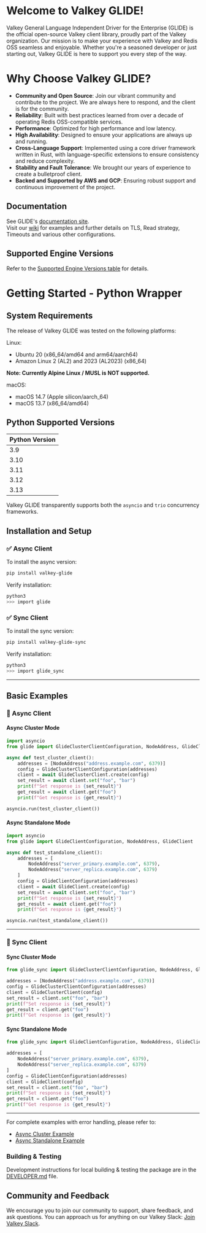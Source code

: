 # Welcome to Valkey GLIDE!

Valkey General Language Independent Driver for the Enterprise (GLIDE) is the official open-source Valkey client library, proudly part of the Valkey organization. Our mission is to make your experience with Valkey and Redis OSS seamless and enjoyable. Whether you're a seasoned developer or just starting out, Valkey GLIDE is here to support you every step of the way.

# Why Choose Valkey GLIDE?

- **Community and Open Source**: Join our vibrant community and contribute to the project. We are always here to respond, and the client is for the community.
- **Reliability**: Built with best practices learned from over a decade of operating Redis OSS-compatible services.
- **Performance**: Optimized for high performance and low latency.
- **High Availability**: Designed to ensure your applications are always up and running.
- **Cross-Language Support**: Implemented using a core driver framework written in Rust, with language-specific extensions to ensure consistency and reduce complexity.
- **Stability and Fault Tolerance**: We brought our years of experience to create a bulletproof client.
- **Backed and Supported by AWS and GCP**: Ensuring robust support and continuous improvement of the project.

## Documentation

See GLIDE's [documentation site](https://valkey.io/valkey-glide/).  
Visit our [wiki](https://github.com/valkey-io/valkey-glide/wiki/Python-wrapper) for examples and further details on TLS, Read strategy, Timeouts and various other configurations.

## Supported Engine Versions

Refer to the [Supported Engine Versions table](https://github.com/valkey-io/valkey-glide/blob/main/README.md#supported-engine-versions) for details.

# Getting Started - Python Wrapper

## System Requirements

The release of Valkey GLIDE was tested on the following platforms:

Linux:

-   Ubuntu 20 (x86_64/amd64 and arm64/aarch64)
-   Amazon Linux 2 (AL2) and 2023 (AL2023) (x86_64)

**Note: Currently Alpine Linux / MUSL is NOT supported.**

macOS:

-   macOS 14.7 (Apple silicon/aarch_64)
-   macOS 13.7 (x86_64/amd64)

## Python Supported Versions

| Python Version |
|----------------|
| 3.9            |
| 3.10           |
| 3.11           |
| 3.12           |
| 3.13           |

Valkey GLIDE transparently supports both the `asyncio` and `trio` concurrency frameworks.

## Installation and Setup

### ✅ Async Client

To install the async version:

```bash
pip install valkey-glide
```

Verify installation:

```bash
python3
>>> import glide
```

### ✅ Sync Client

To install the sync version:

```bash
pip install valkey-glide-sync
```

Verify installation:

```bash
python3
>>> import glide_sync
```

---

## Basic Examples

### 🔁 Async Client

#### Async Cluster Mode

```python
import asyncio
from glide import GlideClusterClientConfiguration, NodeAddress, GlideClusterClient

async def test_cluster_client():
    addresses = [NodeAddress("address.example.com", 6379)]
    config = GlideClusterClientConfiguration(addresses)
    client = await GlideClusterClient.create(config)
    set_result = await client.set("foo", "bar")
    print(f"Set response is {set_result}")
    get_result = await client.get("foo")
    print(f"Get response is {get_result}")

asyncio.run(test_cluster_client())
```

#### Async Standalone Mode

```python
import asyncio
from glide import GlideClientConfiguration, NodeAddress, GlideClient

async def test_standalone_client():
    addresses = [
        NodeAddress("server_primary.example.com", 6379),
        NodeAddress("server_replica.example.com", 6379)
    ]
    config = GlideClientConfiguration(addresses)
    client = await GlideClient.create(config)
    set_result = await client.set("foo", "bar")
    print(f"Set response is {set_result}")
    get_result = await client.get("foo")
    print(f"Get response is {get_result}")

asyncio.run(test_standalone_client())
```

---

### 🔂 Sync Client

#### Sync Cluster Mode

```python
from glide_sync import GlideClusterClientConfiguration, NodeAddress, GlideClusterClient

addresses = [NodeAddress("address.example.com", 6379)]
config = GlideClusterClientConfiguration(addresses)
client = GlideClusterClient(config)
set_result = client.set("foo", "bar")
print(f"Set response is {set_result}")
get_result = client.get("foo")
print(f"Get response is {get_result}")
```

#### Sync Standalone Mode

```python
from glide_sync import GlideClientConfiguration, NodeAddress, GlideClient

addresses = [
    NodeAddress("server_primary.example.com", 6379),
    NodeAddress("server_replica.example.com", 6379)
]
config = GlideClientConfiguration(addresses)
client = GlideClient(config)
set_result = client.set("foo", "bar")
print(f"Set response is {set_result}")
get_result = client.get("foo")
print(f"Get response is {get_result}")
```

---

For complete examples with error handling, please refer to:
- [Async Cluster Example](https://github.com/valkey-io/valkey-glide/blob/main/examples/python/cluster_example.py)
- [Async Standalone Example](https://github.com/valkey-io/valkey-glide/blob/main/examples/python/standalone_example.py)


### Building & Testing

Development instructions for local building & testing the package are in the [DEVELOPER.md](https://github.com/valkey-io/valkey-glide/blob/main/python/DEVELOPER.md#build-from-source) file.

## Community and Feedback

We encourage you to join our community to support, share feedback, and ask questions. You can approach us for anything on our Valkey Slack: [Join Valkey Slack](https://join.slack.com/t/valkey-oss-developer/shared_invite/zt-2nxs51chx-EB9hu9Qdch3GMfRcztTSkQ).
